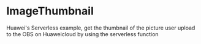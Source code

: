 # ImageThumbnail
Huawei's Serverless example, get the thumbnail of the picture user upload to the OBS on Huaweicloud by using the serverless function

